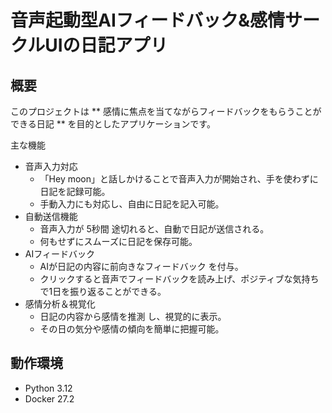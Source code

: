 # 音声起動型AIフィードバック&感情サークルUIの日記アプリ


## 概要
このプロジェクトは ** 感情に焦点を当てながらフィードバックをもらうことができる日記 ** を目的としたアプリケーションです。

主な機能
 - 音声入力対応
    - 「Hey moon」と話しかけることで音声入力が開始され、手を使わずに日記を記録可能。
    - 手動入力にも対応し、自由に日記を記入可能。
- 自動送信機能
    - 音声入力が 5秒間 途切れると、自動で日記が送信される。
    - 何もせずにスムーズに日記を保存可能。
- AIフィードバック
    - AIが日記の内容に前向きなフィードバック を付与。
    - クリックすると音声でフィードバックを読み上げ、ポジティブな気持ちで1日を振り返ることができる。
-  感情分析＆視覚化
    - 日記の内容から感情を推測 し、視覚的に表示。
    - その日の気分や感情の傾向を簡単に把握可能。

## 動作環境
- Python 3.12
- Docker 27.2



